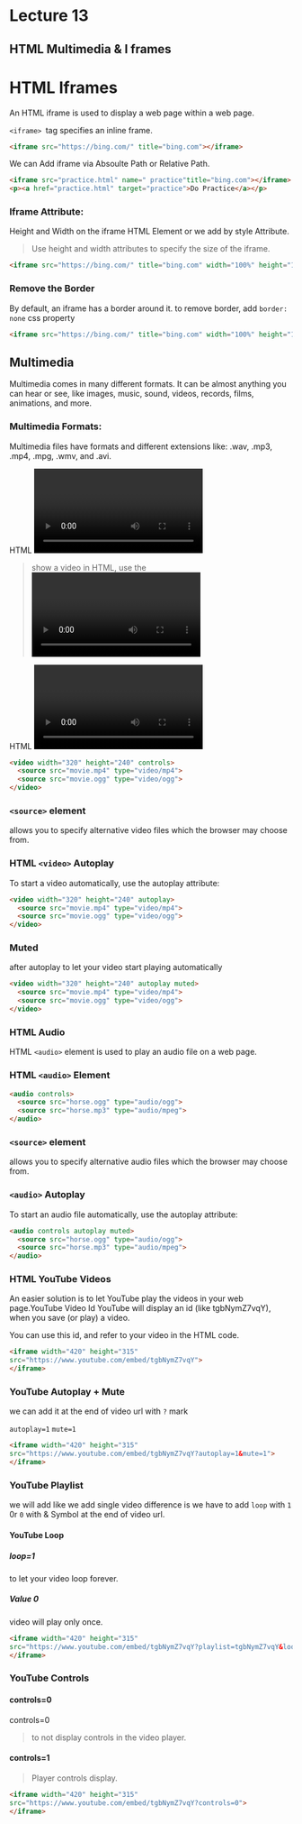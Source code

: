 # Lecture 13

## HTML Multimedia & I frames

# HTML Iframes

An HTML iframe is used to display a web page within a web page.


`<iframe> `tag specifies an inline frame.

```html
<iframe src="https://bing.com/" title="bing.com"></iframe>
```

We can Add iframe via Absoulte Path or Relative Path.

```html
<iframe src="practice.html" name=" practice"title="bing.com"></iframe>
<p><a href="practice.html" target="practice">Do Practice</a></p>
```

### Iframe Attribute: 

Height and Width on the iframe HTML Element or we add by style Attribute.

> Use height and width attributes to specify the size of the iframe.

```html
<iframe src="https://bing.com/" title="bing.com" width="100%" height="100%"></iframe>
```

### Remove the Border

By default, an iframe has a border around it. to remove border, add `border: none` css property


```html
<iframe src="https://bing.com/" title="bing.com" width="100%" height="100%" style="border:none"></iframe>
```


## Multimedia

Multimedia comes in many different formats. It can be almost anything you can hear or see, like images, music, sound, videos, records, films, animations, and more.

### Multimedia Formats:

Multimedia files have formats and different extensions like: .wav, .mp3, .mp4, .mpg, .wmv, and .avi.

HTML <video> Element
>show a video in HTML, use the <video> element:

HTML <video> element is used to show a video on a web page.

```html
<video width="320" height="240" controls>
  <source src="movie.mp4" type="video/mp4">
  <source src="movie.ogg" type="video/ogg">
</video>    
```


### `<source>` element 
allows you to specify alternative video files which the browser may choose from.


### HTML `<video>` Autoplay
To start a video automatically, use the autoplay attribute:

```html
<video width="320" height="240" autoplay>
  <source src="movie.mp4" type="video/mp4">
  <source src="movie.ogg" type="video/ogg">
</video>
```
### Muted 
after autoplay to let your video start playing automatically

```html
<video width="320" height="240" autoplay muted>
  <source src="movie.mp4" type="video/mp4">
  <source src="movie.ogg" type="video/ogg">
</video>
```


### HTML Audio

HTML `<audio>` element is used to play an audio file on a web page.

### HTML `<audio>` Element

```html
<audio controls>
  <source src="horse.ogg" type="audio/ogg">
  <source src="horse.mp3" type="audio/mpeg">
</audio>
```
### `<source>` element
 allows you to specify alternative audio files which the browser may choose from. 


### `<audio>` Autoplay
To start an audio file automatically, use the autoplay attribute:

```html
<audio controls autoplay muted>
  <source src="horse.ogg" type="audio/ogg">
  <source src="horse.mp3" type="audio/mpeg">
</audio>
```

### HTML YouTube Videos

An easier solution is to let YouTube play the videos in your web page.YouTube Video Id
YouTube will display an id (like tgbNymZ7vqY), when you save (or play) a video.

You can use this id, and refer to your video in the HTML code.

```html
<iframe width="420" height="315"
src="https://www.youtube.com/embed/tgbNymZ7vqY">
</iframe>
```
### YouTube Autoplay + Mute
we can add it at the end of video url with `?` mark

`autoplay=1`
`mute=1 `

```html
<iframe width="420" height="315"
src="https://www.youtube.com/embed/tgbNymZ7vqY?autoplay=1&mute=1">
</iframe>
```
### YouTube Playlist

we will add like we add single video difference is we have to add  `loop` with `1` 0r `0` with & Symbol at the end of video url. 

#### YouTube Loop
##### loop=1 
to let your video loop forever.  

##### Value 0
 video will play only once.


```html
<iframe width="420" height="315"
src="https://www.youtube.com/embed/tgbNymZ7vqY?playlist=tgbNymZ7vqY&loop=1">
</iframe>
```
### YouTube Controls

#### controls=0
controls=0
>to not display controls in the video player.

#### controls=1

>Player controls display.

```html
<iframe width="420" height="315"
src="https://www.youtube.com/embed/tgbNymZ7vqY?controls=0">
</iframe>
```